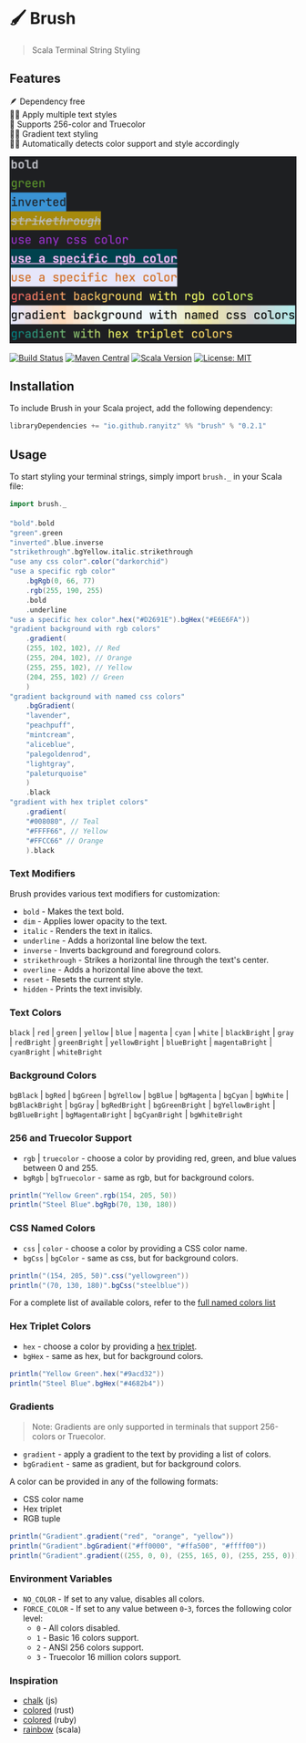 # 🖌️ Brush

> Scala Terminal String Styling

## Features
🪶 Dependency free<br/>
🤹‍♂️ Apply multiple text styles<br/>
🎨 Supports 256-color and Truecolor<br/>
🏳️‍🌈 Gradient text styling<br/>
🕵️‍♂️ Automatically detects color support and style accordingly<br/>

![brush](assets/brush.png)

[![Build Status](https://github.com/ranyitz/brush/actions/workflows/ci.yml/badge.svg)](https://github.com/ranyitz/brush/actions/workflows/ci.yml)
[![Maven Central](https://img.shields.io/maven-central/v/io.github.ranyitz/brush_2.13.svg?label=Maven%20Central)](https://search.maven.org/search?q=g:%22io.github.ranyitz%22%20AND%20a:%22casing_2.13%22)
[![Scala Version](https://img.shields.io/badge/scala-2.12%20%7C%202.13%20%7C%203.0-blue.svg)](https://www.scala-lang.org/)
[![License: MIT](https://img.shields.io/badge/License-MIT-yellow.svg)](https://opensource.org/licenses/MIT)

## Installation
To include Brush in your Scala project, add the following dependency:

```scala
libraryDependencies += "io.github.ranyitz" %% "brush" % "0.2.1"
```

## Usage
To start styling your terminal strings, simply import `brush._` in your Scala file:

```scala
import brush._
 
"bold".bold
"green".green
"inverted".blue.inverse
"strikethrough".bgYellow.italic.strikethrough
"use any css color".color("darkorchid")
"use a specific rgb color"
    .bgRgb(0, 66, 77)
    .rgb(255, 190, 255)
    .bold
    .underline
"use a specific hex color".hex("#D2691E").bgHex("#E6E6FA"))
"gradient background with rgb colors"
    .gradient(
    (255, 102, 102), // Red
    (255, 204, 102), // Orange
    (255, 255, 102), // Yellow
    (204, 255, 102) // Green
    )
"gradient background with named css colors"
    .bgGradient(
    "lavender",
    "peachpuff",
    "mintcream",
    "aliceblue",
    "palegoldenrod",
    "lightgray",
    "paleturquoise"
    )
    .black
"gradient with hex triplet colors"
    .gradient(
    "#008080", // Teal
    "#FFFF66", // Yellow
    "#FFCC66" // Orange
    ).black
```

### Text Modifiers
Brush provides various text modifiers for customization:

* `bold` - Makes the text bold.
* `dim` - Applies lower opacity to the text.
* `italic` - Renders the text in italics.
* `underline` - Adds a horizontal line below the text.
* `inverse` - Inverts background and foreground colors.
* `strikethrough` - Strikes a horizontal line through the text's center.
* `overline` - Adds a horizontal line above the text.
* `reset` - Resets the current style.
* `hidden` - Prints the text invisibly.

### Text Colors

`black` | `red` | `green` | `yellow` | `blue` | `magenta` | `cyan` | `white` | `blackBright` | `gray` | `redBright` | `greenBright` | `yellowBright` | `blueBright` | `magentaBright` | `cyanBright` | `whiteBright`

### Background Colors

`bgBlack` | `bgRed` | `bgGreen` | `bgYellow` | `bgBlue` | `bgMagenta` | `bgCyan` | `bgWhite` | `bgBlackBright` | `bgGray` | `bgRedBright` | `bgGreenBright` | `bgYellowBright` | `bgBlueBright` | `bgMagentaBright` | `bgCyanBright` | `bgWhiteBright`

### 256 and Truecolor Support

* `rgb` | `truecolor` - choose a color by providing red, green, and blue values between 0 and 255.
* `bgRgb` | `bgTruecolor` - same as rgb, but for background colors.

```scala
println("Yellow Green".rgb(154, 205, 50))
println("Steel Blue".bgRgb(70, 130, 180))
```

### CSS Named Colors

* `css` | `color` - choose a color by providing a CSS color name.
* `bgCss` | `bgColor` - same as css, but for background colors.

```scala
println("(154, 205, 50)".css("yellowgreen"))
println("(70, 130, 180)".bgCss("steelblue"))
```

For a complete list of available colors, refer to the [full named colors list](https://developer.mozilla.org/en-US/docs/Web/CSS/named-color)

### Hex Triplet Colors

* `hex` - choose a color by providing a [hex triplet](https://en.wikipedia.org/wiki/Web_colors#Hex_triplet).
* `bgHex` - same as hex, but for background colors.

```scala
println("Yellow Green".hex("#9acd32"))
println("Steel Blue".bgHex("#4682b4"))
```

### Gradients
> Note: Gradients are only supported in terminals that support 256-colors or Truecolor.

* `gradient` - apply a gradient to the text by providing a list of colors.
* `bgGradient` - same as gradient, but for background colors.

A color can be provided in any of the following formats:
* CSS color name
* Hex triplet
* RGB tuple

```scala
println("Gradient".gradient("red", "orange", "yellow"))
println("Gradient".bgGradient("#ff0000", "#ffa500", "#ffff00"))
println("Gradient".gradient((255, 0, 0), (255, 165, 0), (255, 255, 0)))
```

### Environment Variables
* `NO_COLOR` - If set to any value, disables all colors.
* `FORCE_COLOR` - If set to any value between `0`-`3`, forces the following color level:
    - `0` - All colors disabled.
    - `1` - Basic 16 colors support.
    - `2` - ANSI 256 colors support.
    - `3` - Truecolor 16 million colors support.

### Inspiration
* [chalk](https://github.com/chalk/chalk) (js)
* [colored](https://github.com/colored-rs/colored) (rust)
* [colored](https://github.com/defunkt/colored) (ruby)
* [rainbow](https://github.com/ktoso/scala-rainbow) (scala)
